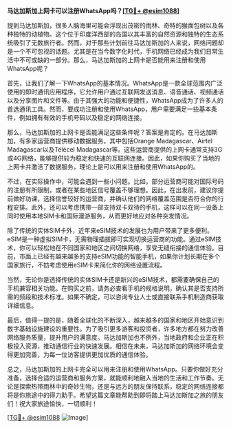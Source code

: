 **马达加斯加上网卡可以注册WhatsApp吗？[[TG💪+ @esim1088](https://t.me/s/esim1088)]**

提到马达加斯加，很多人脑海里可能会浮现出茂密的雨林、奇特的猴面包树以及各种独特的动植物。这个位于印度洋西部的岛国以其丰富的自然资源和独特的生态系统吸引了无数旅行者。然而，对于那些计划前往马达加斯加的人来说，网络问题却是一个不可忽视的话题。尤其是在当今数字化时代，手机网络已经成为我们日常生活中不可或缺的一部分。那么，马达加斯加的上网卡是否能用来注册和使用WhatsApp呢？

首先，让我们了解一下WhatsApp的基本情况。WhatsApp是一款全球范围内广泛使用的即时通讯应用程序，它允许用户通过互联网发送消息、语音通话、视频通话以及分享图片和文件等。由于其强大的功能和便捷性，WhatsApp成为了许多人的首选通讯工具。然而，要成功注册和使用WhatsApp，用户需要满足一些基本条件，例如拥有有效的手机号码以及稳定的网络连接。

那么，马达加斯加的上网卡是否能满足这些条件呢？答案是肯定的。在马达加斯加，有多家运营商提供移动数据服务，其中包括Orange Madagascar、Airtel Madagascar以及Télécel Madagascar等。这些运营商提供的上网卡通常支持3G或4G网络，能够提供较为稳定和快速的互联网连接。因此，如果你购买了当地的上网卡并激活了数据服务，理论上是可以用来注册和使用WhatsApp的。

不过，在实际操作中，可能会遇到一些小问题。比如，部分运营商可能对国际号码的注册有所限制，或者在某些地区信号覆盖不够理想。因此，在出发前，建议你提前做好功课，选择信誉较好的运营商，并确认他们的网络覆盖范围是否符合你的行程安排。此外，还可以考虑携带一部支持双卡双待的手机，这样可以在同一设备上同时使用本地SIM卡和国际漫游服务，从而更好地应对各种突发情况。

除了传统的实体SIM卡外，近年来eSIM技术的发展也为用户带来了更多便利。eSIM是一种虚拟SIM卡，无需物理插拔即可实现切换运营商的功能。通过eSIM技术，你可以轻松地在不同国家和地区之间切换网络，享受无缝衔接的通信体验。目前，市面上已经有越来越多的支持eSIM功能的智能手机，如果你计划长期在多个国家旅行，不妨考虑使用eSIM卡来简化你的网络设置流程。

当然，无论你是选择传统的实体SIM卡还是新兴的eSIM技术，都需要确保自己的手机兼容相关功能。在购买之前，请务必查看手机的规格说明，确认其是否支持所需的频段和技术标准。如果不确定，可以咨询专业人士或直接联系手机制造商获取详细信息。

最后，值得一提的是，随着全球化的不断深入，越来越多的国家和地区开始意识到数字基础设施建设的重要性。为了吸引更多游客和投资者，许多地方都在努力改善网络服务质量，提升用户的满意度。马达加斯加也不例外，当地政府和企业正在积极投入资源，推动通信行业的快速发展。相信在未来，马达加斯加的网络环境会变得更加完善，为每一位访客提供更加优质的通信体验。

总之，马达加斯加的上网卡完全可以用来注册和使用WhatsApp。只要你做好充分准备，选择合适的运营商和服务方案，就能顺利地融入当地的生活和工作节奏。无论是探索热带雨林中的奇妙生物，还是与远方的朋友保持联系，稳定的网络连接都将是你旅途中的得力助手。希望这篇文章能帮助到即将踏上马达加斯加之旅的朋友们！祝大家旅途愉快，一切顺利！

[[TG💪+ @esim1088](https://t.me/s/esim1088) ![Image](https://i.postimg.cc/4NQfJmqS/Snipaste-2025-05-13-00-14-12.png)]